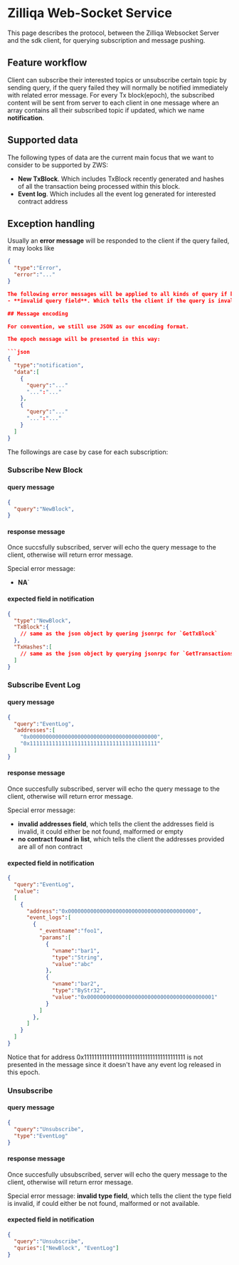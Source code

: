 # Zilliqa Web-Socket Service

This page describes the protocol, between the Zilliqa Websocket Server and the sdk client, for querying subscription and message pushing.

## Feature workflow

Client can subscribe their interested topics or unsubscribe certain topic by sending query, if the query failed they will normally be notified immediately with related error message. For every Tx block(epoch), the subscribed content will be sent from server to each client in one message where an array contains all their subscribed topic if updated, which we name **notification**.

## Supported data

The following types of data are the current main focus that we want to consider to be supported by ZWS:

- **New TxBlock**. Which includes TxBlock recently generated and hashes of all the transaction being processed within this block.
- **Event log**. Which includes all the event log generated for interested contract address

## Exception handling

Usually an **error message** will be responded to the client if the query failed, it may looks like

```json
{
  "type":"Error",
  "error":"..."
}

The following error messages will be applied to all kinds of query if being invalid:
- **invalid query field**. Which tells the client if the query is invalid, it could be not found, empty, malformed, or not available

## Message encoding

For convention, we still use JSON as our encoding format.

The epoch message will be presented in this way:

```json
{
  "type":"notification",
  "data":[
    {
      "query":"..."
      "...":"..."
    },
    {
      "query":"..."
      "...":"..."
    }
  ]
}
```

The followings are case by case for each subscription:

### Subscribe New Block

#### query message

```json
{
  "query":"NewBlock",
}
```

#### response message

Once succsfully subscribed, server will echo the query message to the client, 
otherwise will return error message.

Special error message: 
- **NA**`

#### expected field in notification

```json
{
  "type":"NewBlock",
  "TxBlock":{
    // same as the json object by quering jsonrpc for `GetTxBlock`
  },
  "TxHashes":[
    // same as the json object by querying jsonrpc for `GetTransactionsForTxBlock`
  ]
}
```

### Subscribe Event Log

#### query message

```json
{
  "query":"EventLog",
  "addresses":[
    "0x0000000000000000000000000000000000000000",
    "0x1111111111111111111111111111111111111111"
  ]
}
```

#### response message

Once succesfully subscribed, server will echo the query message to the client,
otherwise will return error message.

Special error message:
- **invalid addresses field**, which tells the client the addresses field is invalid, it could either be not found, malformed or empty
- **no contract found in list**, which tells the client the addresses provided are all of non contract


#### expected field in notification

```json
{
  "query":"EventLog",
  "value":
  [
    {
      "address":"0x0000000000000000000000000000000000000000",
      "event_logs":[
        {
          "_eventname":"foo1",
          "params":[
            {
              "vname":"bar1",
              "type":"String",
              "value":"abc"
            },
            {
              "vname":"bar2",
              "type":"ByStr32",
              "value":"0x0000000000000000000000000000000000000001"
            }
          ]
        },
      ]
    }
  ]
}
```
Notice that for address 0x1111111111111111111111111111111111111111 is not presented in the message since it doesn't have any event log released in this epoch.

### Unsubscribe 

#### query message
```json
{
  "query":"Unsubscribe",
  "type":"EventLog"
}
```

#### response message
Once succesfully ubsubscribed, server will echo the query message to the client,
otherwise will return error message.

Special error message:
**invalid type field**, which tells the client the type field is invalid, if could either be not found, malformed or not available.

#### expected field in notification

```json
{
  "query":"Unsubscribe",
  "quries":["NewBlock", "EventLog"]
}
```
